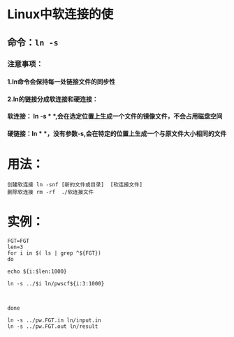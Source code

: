 # Linux中软连接的使
## 命令：`ln -s`
### 注意事项：
#### 1.ln命令会保持每一处链接文件的同步性
#### 2.ln的链接分成软连接和硬连接：
#### 软连接： ln -s * *,会在选定位置上生成一个文件的镜像文件，不会占用磁盘空间
#### 硬链接：ln * *，没有参数-s,会在特定的位置上生成一个与原文件大小相同的文件

# 用法：
```
创建软连接 ln -snf [新的文件或目录]  [软连接文件]
删除软连接 rm -rf  ./软连接文件
```
# 实例：
```
FGT=FGT
len=3
for i in $( ls | grep ^${FGT})
do

echo ${i:$len:1000}

ln -s ../$i ln/pwscf${i:3:1000}



done

ln -s ../pw.FGT.in ln/input.in
ln -s ../pw.FGT.out ln/result
```

                 
